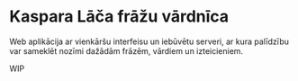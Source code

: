 # Kaspara Lāča frāžu vārdnīca
Web aplikācija ar vienkāršu interfeisu un iebūvētu serveri, ar kura palīdzību var sameklēt nozīmi dažādām frāzēm, vārdiem un izteicieniem.

WIP